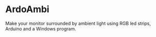 # ArdoAmbi
Make your monitor surrounded by ambient light using RGB led strips, Arduino and a Windows program.
